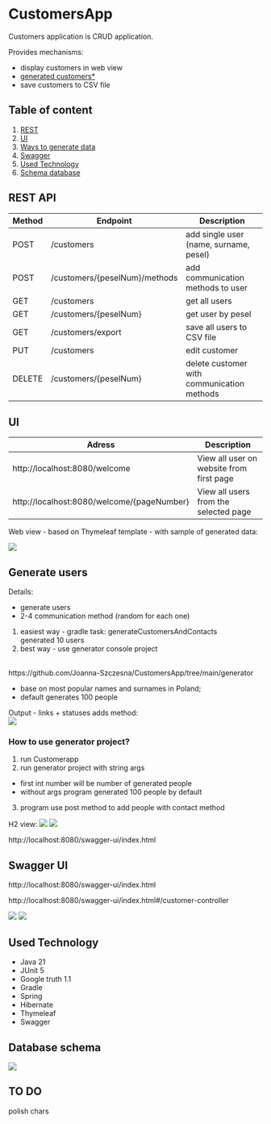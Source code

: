 # CustomersApp

Customers application is CRUD application. 

Provides mechanisms:

- display customers in web view
- [generated customers*](#generate-users)
- save customers to CSV file

## Table of content

1. [REST](#rest-api)
2. [UI](#ui)
1. [Ways to generate data](#generate-users)
2. [Swagger](#swagger-ui)
1. [Used Technology](#used-technology-and-lib)
2. [Schema database](#database-schema)


## REST API

| Method | Endpoint                      | Description                                |
|--------|-------------------------------|--------------------------------------------|
| POST   | /customers                    | add single user (name, surname, pesel)     |
| POST   | /customers/{peselNum}/methods | add communication methods to user          |
| GET    | /customers                    | get all users                              |
| GET    | /customers/{peselNum}         | get user by pesel                          |
| GET    | /customers/export             | save all users to CSV file                 |
| PUT    | /customers                    | edit customer                              |
| DELETE | /customers/{peselNum}         | delete customer with communication methods |

## UI

| Adress                                     | Description                              |
|--------------------------------------------|------------------------------------------|
| http://localhost:8080/welcome              | View all user on website from first page |
| http://localhost:8080/welcome/{pageNumber} | View all users from the selected page    |

Web view - based on Thymeleaf template - with sample of generated data:
</br>

<img src="/images/view-welcome.JPG">

## Generate users

Details: 
* generate users 
* 2-4 communication method (random for each one)

1. easiest way - gradle task: generateCustomersAndContacts </br>
generated 10 users
1. best way - use generator console project
</br>
https://github.com/Joanna-Szczesna/CustomersApp/tree/main/generator

* base on most popular names and surnames in Poland;
* default generates 100 people

Output - links + statuses adds method:
</br>
<img src="/images/customer_generator_output.JPG">

### How to use generator project?

1. run Customerapp
2. run generator project with string args 
* first int number will be number of generated people
* without args program generated 100 people by default
3. program use post method to add people with contact method


H2 view:
<img src="/images/h2_console.JPG">
<img src="/images/h2_console_methods.JPG">

http://localhost:8080/swagger-ui/index.html


## Swagger UI

http://localhost:8080/swagger-ui/index.html

http://localhost:8080/swagger-ui/index.html#/customer-controller

<img src="/images/swagger_getCustomers_0.JPG">
<img src="/images/swagger_getCustomers.JPG">

## Used Technology

- Java 21
- JUnit 5
- Google truth 1.1
- Gradle
- Spring
- Hibernate
- Thymeleaf
- Swagger

## Database schema

<img src="/images/costumerDB_schema.png">

## TO DO
polish chars
